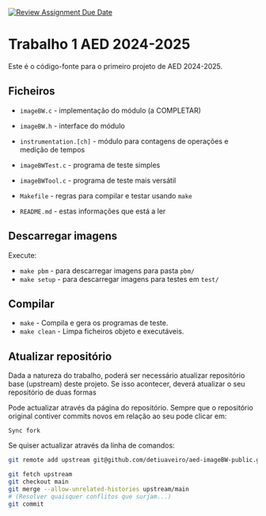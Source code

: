 [![Review Assignment Due Date](https://classroom.github.com/assets/deadline-readme-button-22041afd0340ce965d47ae6ef1cefeee28c7c493a6346c4f15d667ab976d596c.svg)](https://classroom.github.com/a/0MZJIdpt)
# Trabalho 1 AED 2024-2025

Este é o código-fonte para o primeiro projeto de AED 2024-2025.

## Ficheiros

- `imageBW.c` - implementação do módulo (a COMPLETAR)
- `imageBW.h` - interface do módulo
- `instrumentation.[ch]` - módulo para contagens de operações e medição de tempos
- `imageBWTest.c` - programa de teste simples
- `imageBWTool.c` - programa de teste mais versátil
- `Makefile` - regras para compilar e testar usando `make`

- `README.md` - estas informações que está a ler

## Descarregar imagens

Execute:

- `make pbm` - para descarregar imagens para pasta `pbm/`
- `make setup` - para descarregar imagens para testes em `test/`

## Compilar

- `make` - Compila e gera os programas de teste.
- `make clean` - Limpa ficheiros objeto e executáveis.

## Atualizar repositório


Dada a natureza do trabalho, poderá ser necessário
atualizar repositório base (upstream) deste projeto.
Se isso acontecer, deverá atualizar o seu repositório de duas formas

Pode actualizar através da página do repositório.
Sempre que o repositório original contiver commits novos em relação ao seu pode clicar em:

```
Sync fork
```

Se quiser actualizar através da linha de comandos:

```bash
git remote add upstream git@github.com/detiuaveiro/aed-imageBW-public.git

git fetch upstream
git checkout main
git merge --allow-unrelated-histories upstream/main
# (Resolver quaisquer conflitos que surjam...)
git commit
```
